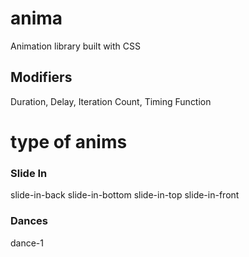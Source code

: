 # anima
Animation library built with CSS

## Modifiers

Duration, Delay, Iteration Count, Timing Function

# type of anims

### Slide In
slide-in-back
slide-in-bottom
slide-in-top
slide-in-front

### Dances
dance-1
